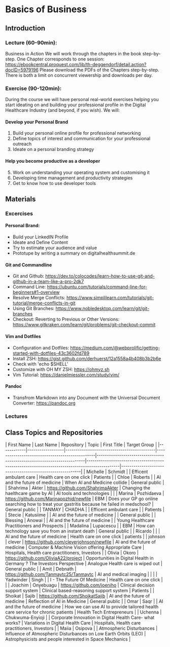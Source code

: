 # Basics of Business


## Introduction


### Lecture (60-90min):
 
Business in Action
We will work through the chapters in the book step-by-step. One Chapter corresponds to one session: https://ebookcentral.proquest.com/lib/th-deggendorf/detail.action?docID=5979196
Please download the PDFs of the Chapters step-by-step. There is both a limit on concurrent viewership and downloads per day.


### Exercise (90-120min):
During the course we will have personal real-world exercises helping you start ideating on and building your professional profile in the Digital Healthcare Industry (and beyond, if you wish). We will:


#### Develop your Personal Brand

1. Build your personal online profile for professional networking
3. Define topics of interest and communication for your professional outreach
4. Ideate on a personal branding strategy


#### Help you become productive as a developer

5. Work on understanding your operating system and customising it
6. Developing time management and productivity strategies
7. Get to know how to use developer tools


## Materials

### Excercises

#### Personal Brand:
- Build your LinkedIN Profile
- Ideate and Define Content
- Try to estimate your audience and value
- Prototupe by writing a summary on digitalhealthsummit.de

#### Git and Commandline
[](cli_tutorial.md)
- Git and Github: https://dev.to/colocodes/learn-how-to-use-git-and-github-in-a-team-like-a-pro-2dk7
- Command Line: https://ubuntu.com/tutorials/command-line-for-beginners#1-overview
- Resolve Merge Conflicts: https://www.simplilearn.com/tutorials/git-tutorial/merge-conflicts-in-git
- Using Git Branches: https://www.nobledesktop.com/learn/git/git-branches
- Checkout: Reverting to Previous or Other Versions: https://www.gitkraken.com/learn/git/problems/git-checkout-commit

#### Vim and Dotfiles
[](vim_tutorial.md)
- Configuration and Dotfiles: https://medium.com/@webprolific/getting-started-with-dotfiles-43c3602fd789
- Install ZSH: https://gist.github.com/derhuerst/12a1558a4b408b3b2b6e
- Check with 'echo $SHELL'
- Customize with OH MY ZSH: https://ohmyz.sh
- Vim Tutorial: https://danielmiessler.com/study/vim/

#### Pandoc
- Transfrom Markdown into any Document with the Universal Document Converter: https://pandoc.org

### Lectures

[](session_01.md)
[](session_02.md)
[](session_03.md)
[](session_04.md)
[](session_05.md)
[](session_06.md)
[](session_07.md)
[](session_08.md)
[](session_09.md)
[](session_10.md)
[](session_11.md)
[](session_12.md)
[](session_13.md)
[](session_14.md)
[](session_15.md)
[](session_16.md)


## Class Topics and Repositories


| First Name |    Last Name     |                   Repository                   |                                 Topic                                  |                                         First Title                                          |                       Target Group                       |
|------------|------------------|--------------------------------------------|------------------------------------------------|------------------------------------------------------------------------|----------------------------------------------------------------------------------------------|----------------------------------------------------------|
|  Michelle  |     Schmidt      |                                                |                         Efficent ambulant care                         |                                   Health care on one click                                   |                         Patients                         |
|   Chloe    |     Roberts      |                                                |                     AI and the future of medicine                      |                                 When AI and Medicine collide                                 |                      General public                      |
| Shahrima   |      Akter       | https://github.com/ShahrimaAkter |                   Changing the haelthcare game by AI                   |                                  AI tools and technologies                                   |                                                          |
|   Marina   |    Pozhidaeva    |    https://github.com/Marinapozhid/newfile     |                                  EBM                                   | Does your GP go online searching how to treat your gastritis because he failed in medschool? |                      General public                      |
|   TANMAY   |      CHADHA      |                                                |                         Efficent ambulant care                         |                                                                                              |                         Patients                         |
|   Stecie   |    Katusiime     |                                                |                     AI and the future of medicine                      |                                                                                              |                      General public                      |
|  Blessing  |      Anowai      |                                                |                     AI and the future of medicine                      |                                                                                              |       Young Healthcare Practitioners and Prospects       |
|  Madalina  |    Lupacescu     |                                                |                                  EBM                                   |                      How can technology save you from an instant death                       |                      General public                      |
|  Ricardo   |                  |                                                |                     AI and the future of medicine                      |                                   Health care on one click                                   |                         patients                         |
|  johnson   |      clever      |    https://github.com/cleverjohnson/newfile    |                     Al and the future of medicine                      |                     Computer & Machine Vision offering Appropriate Care                      |     Hospitals, Health care practitioners, Investors      |
|   Olivia   |      Okoro       |      https://github.com/OliviaA22/project      | Opportunities in Digital Health in Germany ? The Investors Perspective |                              Analogue Health care is wiped out                               |                      General public                      |
|    Amit    |     Debnath      |     https://github.com/Tanmaytc25/Tanmaytc     |                         AI and medical imaging                         |                                                                                              |                                                          |
| Yadwinder  |      Singh       |                                                |                       I - The Future Of Medicine                       |                                   Health care on one click                                   |                                                          |
|  Joachim   |    Onyebuagu     |           https://github.com/joeniho           |                    Clinical decision support system                    |                           Clinical based-reasoning support system                            |                         Patients                         |
|  Shoikat   |      Sajib       |        https://github.com/ShoikatSajib         |                     AI and the future of medicine                      |                                 Reflection of AI in Medicine                                 |                      General public                      |
|    Omar    |       Saqr       |                                                |                     AI and the future of medicine                      |        How we can use AI to provide tailored health care service for chronic patients        |                Health Tech Entrepreneurs                 |
|  Uchenna   | Chukwuma-Enyioji |                                                |        Corporate Innovation in Digital Health Care- what works?        |                               Variations in Digital Health Care                              |     Hospitals, Health care practitioners, Investors      |
|   Maiia    |     Osipova      |                                                |                        Atmospheric Disturbances                        |               Influence of Atmospheric Disturbances on Low Earth Orbits (LEO)                | Astrophysicists and people interested in Space Mechanics |
